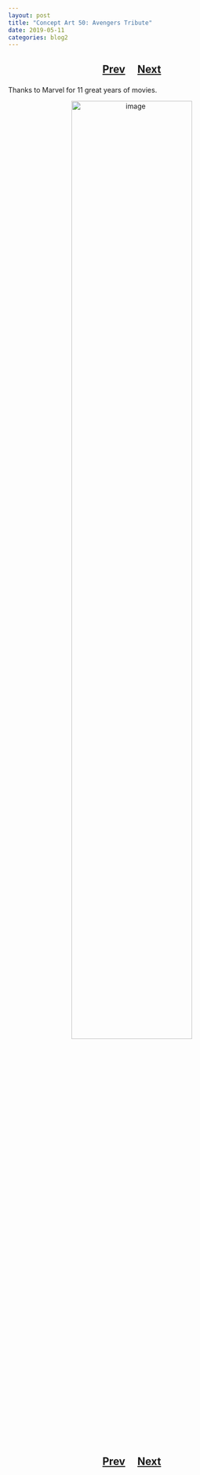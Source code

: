 ```yaml
---
layout: post
title: "Concept Art 50: Avengers Tribute"
date: 2019-05-11
categories: blog2
---
```


<h2>
  <p style="text-align:center;">
    <a href="/wingsofthechorus/archive/2019/04/14/conceptart49">Prev</a>
    &nbsp;&nbsp;&nbsp;
    <a href="/wingsofthechorus/archive/2019/08/27/conceptart51">Next</a>
  </p>
</h2>

Thanks to Marvel for 11 great years of movies.

<p style="text-align:center;">
  <img src="/wingsofthechorus/images/conceptart/ca50.png" width="70%" alt="image"/>
</p>

<h2>
  <p style="text-align:center;">
    <a href="/wingsofthechorus/archive/2019/04/14/conceptart49">Prev</a>
    &nbsp;&nbsp;&nbsp;
    <a href="/wingsofthechorus/archive/2019/08/27/conceptart51">Next</a>
  </p>
</h2>
